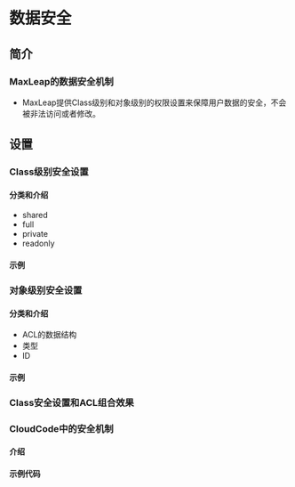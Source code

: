 
# 数据安全

## 简介

###	MaxLeap的数据安全机制

* MaxLeap提供Class级别和对象级别的权限设置来保障用户数据的安全，不会被非法访问或者修改。


## 设置

### Class级别安全设置

#### 分类和介绍
* shared
* full
* private
* readonly

#### 示例


### 对象级别安全设置

#### 分类和介绍
* ACL的数据结构
* 类型
* ID

#### 示例

### Class安全设置和ACL组合效果

### CloudCode中的安全机制

#### 介绍
#### 示例代码






    
    
